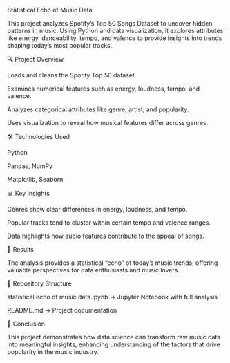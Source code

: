 Statistical Echo of Music Data

This project analyzes Spotify’s Top 50 Songs Dataset to uncover hidden patterns in music. Using Python and data visualization, it explores attributes like energy, danceability, tempo, and valence to provide insights into trends shaping today’s most popular tracks.

🔍 Project Overview

Loads and cleans the Spotify Top 50 dataset.

Examines numerical features such as energy, loudness, tempo, and valence.

Analyzes categorical attributes like genre, artist, and popularity.

Uses visualization to reveal how musical features differ across genres.

🛠️ Technologies Used

Python

Pandas, NumPy

Matplotlib, Seaborn

📊 Key Insights

Genres show clear differences in energy, loudness, and tempo.

Popular tracks tend to cluster within certain tempo and valence ranges.

Data highlights how audio features contribute to the appeal of songs.

🚀 Results

The analysis provides a statistical “echo” of today’s music trends, offering valuable perspectives for data enthusiasts and music lovers.

📂 Repository Structure

statistical echo of music data.ipynb → Jupyter Notebook with full analysis

README.md → Project documentation

📌 Conclusion

This project demonstrates how data science can transform raw music data into meaningful insights, enhancing understanding of the factors that drive popularity in the music industry.
